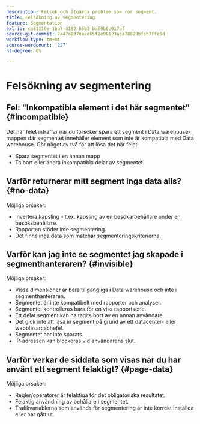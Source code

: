 ```yaml
---
description: Felsök och åtgärda problem som rör segment.
title: Felsökning av segmentering
feature: Segmentation
exl-id: ca51110e-1ba7-4182-b5b2-baf9b0c017af
source-git-commit: 7a47d837eeae65f2e98123aca78029bfeb7ffe9d
workflow-type: tm+mt
source-wordcount: '227'
ht-degree: 0%

---
```


# Felsökning av segmentering

## Fel: &quot;Inkompatibla element i det här segmentet&quot; {#incompatible}

Det här felet inträffar när du försöker spara ett segment i Data warehouse-mappen där segmentet innehåller element som inte är kompatibla med Data warehouse. Gör något av två för att lösa det här felet:

* Spara segmentet i en annan mapp
* Ta bort eller ändra inkompatibla delar av segmentet.

## Varför returnerar mitt segment inga data alls? {#no-data}

Möjliga orsaker:

* Invertera kapsling - t.ex. kapsling av en besökarbehållare under en besöksbehållare.
* Rapporten stöder inte segmentering.
* Det finns inga data som matchar segmenteringskriterierna.

## Varför kan jag inte se segmentet jag skapade i segmenthanteraren? {#invisible}

Möjliga orsaker:

* Vissa dimensioner är bara tillgängliga i Data warehouse och inte i segmenthanteraren.
* Segmentet är inte kompatibelt med rapporter och analyser.
* Segmentet kontrolleras bara för en viss rapportserie.
* Ett delat segment kan ha tagits bort av en annan användare.
* Det gick inte att läsa in segment på grund av ett datacenter- eller webbläsarcachefel.
* Segmentet har inte sparats.
* IP-adressen kan blockeras vid användarens slut.

## Varför verkar de siddata som visas när du har använt ett segment felaktigt? {#page-data}

Möjliga orsaker:

* Regler/operatorer är felaktiga för det obligatoriska resultatet.
* Felaktig användning av behållare i segmentet.
* Trafikvariablerna som används för segmentering är inte korrekt inställda eller har gått ut.
